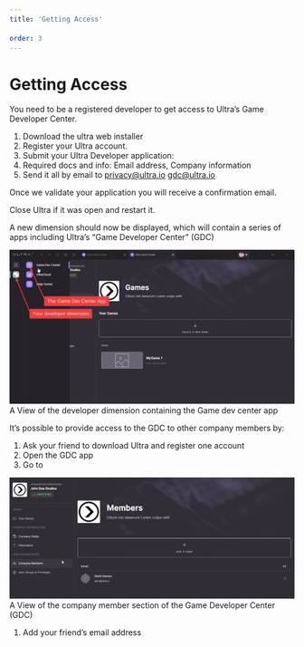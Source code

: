 ```yaml
---
title: 'Getting Access'

order: 3
---
```


# Getting Access

You need to be a registered developer to get access to Ultra’s Game Developer Center.

1.  Download the ultra web installer
2.  Register your Ultra account.
3.  Submit your Ultra Developer application:
4.  Required docs and info: Email address, Company information
5.  Send it all by email to [privacy@ultra.io](mailto:privacy@ultra.io) [gdc@ultra.io](mailto:gdc@ultra.io)

Once we validate your application you will receive a confirmation email.

Close Ultra if it was open and restart it.

A new dimension should now be displayed, which will contain a series of apps including Ultra’s “Game Developer Center” (GDC)

![gdc-1](/images/gdc/gdc-1.webp) A View of the developer dimension containing the Game dev center app

It’s possible to provide access to the GDC to other company members by:

1.  Ask your friend to download Ultra and register one account
2.  Open the GDC app
3.  Go to

![gdc-2](/images/gdc/gdc-2.webp) A View of the company member section of the Game Developer Center (GDC)

1.  Add your friend’s email address
